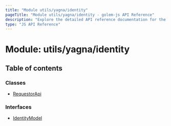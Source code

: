 ```yaml
---
title: "Module utils/yagna/identity"
pageTitle: "Module utils/yagna/identity - golem-js API Reference"
description: "Explore the detailed API reference documentation for the Module utils/yagna/identity within the golem-js SDK for the Golem Network."
type: "JS API Reference"
---
```

# Module: utils/yagna/identity

## Table of contents

### Classes

- [RequestorApi](../classes/utils_yagna_identity.RequestorApi)

### Interfaces

- [IdentityModel](../interfaces/utils_yagna_identity.IdentityModel)
